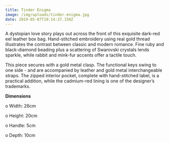 ```yaml
---
title: Tinder Enigma
image: /img/uploads/tinder-enigma.jpg
date: 2019-05-07T19:14:37.150Z
---
```

A dystopian love story plays out across the front of this exquisite dark-red eel leather box bag. Hand-stitched embroidery using real gold thread illustrates the contrast between classic and modern romance. Fine ruby and black-diamond beading plus a scattering of Swarovski crystals lends sparkle, while rabbit and mink-fur accents offer a tactile touch. 

This piece secures with a gold metal clasp. The functional keys swing to one side - and are accompanied by leather and gold metal interchangeable straps. The zipped interior pocket, complete with hand-stitched label, is a practical addition, while the cadmium-red lining is one of the designer’s trademarks.

**Dimensions**

o Width: 26cm

o Height: 20cm

o Handle: 5cm

o Depth: 10cm
